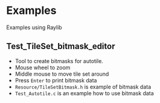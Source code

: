# Examples

Examples using Raylib

## Test_TileSet_bitmask_editor

- Tool to create bitmasks for autotile.
- Mouse wheel to zoom
- Middle mouse to move tile set around
- Press `Enter` to print bitmask data
- `Resource/TileSetBitmask.h` is example of bitmask data
- `Test_Autotile.c` is an example how to use bitmask data
